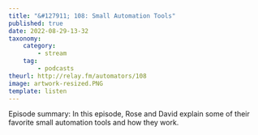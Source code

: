 ```yaml
---
title: "&#127911; 108: Small Automation Tools"
published: true
date: 2022-08-29-13-32
taxonomy:
    category:
        - stream
    tag:
        - podcasts
theurl: http://relay.fm/automators/108
image: artwork-resized.PNG
template: listen
---
```


Episode summary: In this episode, Rose and David explain some of their favorite small automation tools and how they work.
